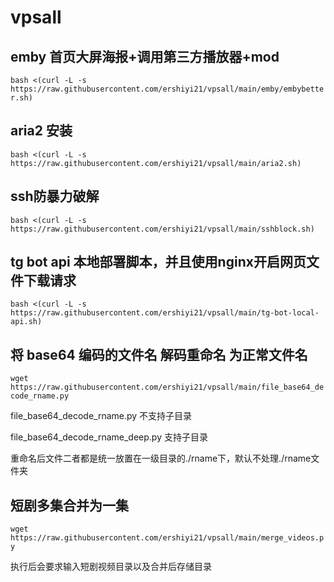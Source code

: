 # vpsall
## emby 首页大屏海报+调用第三方播放器+mod
`bash <(curl -L -s https://raw.githubusercontent.com/ershiyi21/vpsall/main/emby/embybetter.sh)`

## aria2 安装
`bash <(curl -L -s https://raw.githubusercontent.com/ershiyi21/vpsall/main/aria2.sh)`

## ssh防暴力破解
`bash <(curl -L -s https://raw.githubusercontent.com/ershiyi21/vpsall/main/sshblock.sh)`

## tg bot api 本地部署脚本，并且使用nginx开启网页文件下载请求
`bash <(curl -L -s https://raw.githubusercontent.com/ershiyi21/vpsall/main/tg-bot-local-api.sh)`

## 将 base64 编码的文件名 解码重命名 为正常文件名
`wget https://raw.githubusercontent.com/ershiyi21/vpsall/main/file_base64_decode_rname.py`

file_base64_decode_rname.py 不支持子目录

file_base64_decode_rname_deep.py 支持子目录

重命名后文件二者都是统一放置在一级目录的./rname下，默认不处理./rname文件夹

## 短剧多集合并为一集
`wget https://raw.githubusercontent.com/ershiyi21/vpsall/main/merge_videos.py`

执行后会要求输入短剧视频目录以及合并后存储目录


